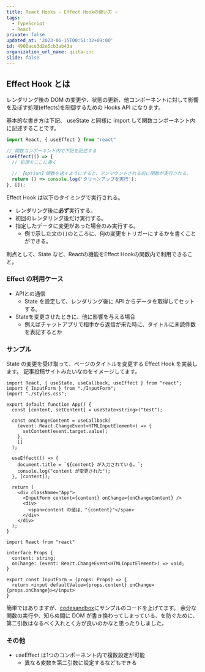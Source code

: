 ```yaml
---
title: React Hooks ~ Effect Hookの使い方 ~
tags:
  - TypeScript
  - React
private: false
updated_at: '2023-06-15T00:51:32+09:00'
id: 4900ace3d2e5cb3ab43a
organization_url_name: qiita-inc
slide: false
---
```

## Effect Hook とは

レンダリング後の DOM の変更や、状態の更新、他コンポーネントに対して影響を及ぼす処理(effects)を制御するための Hooks API になります。

基本的な書き方は下記、 useState と同様に import して関数コンポーネント内に記述することです。

```jsx
import React, { useEffect } from "react"

// 関数コンポーネント内で下記を記述する
useEffect(() => {
  // 処理をここに書く

  // 【option】関数を返すようにすると、アンマウントされる前に関数が実行される。
  return () => console.log('クリーンアップを実行');
}, []);
```

Effect Hook は以下のタイミングで実行される。

- レンダリング後に**必ず**実行する。
- 初回のレンダリング後だけ実行する。
- 指定したデータに変更があった場合のみ実行する。
  - 例で示した文の`[]`のところに、何の変更をトリガーにするかを書くことができる。

利点として、State など、Reactの機能をEffect Hookの関数内で利用できること。

### Effect の利用ケース

- APIとの通信
  - State を設定して、レンダリング後に API からデータを取得してセットする。
- Stateを変更させたときに、他に影響を与える場合
  - 例えばチャットアプリで相手から返信が来た時に、タイトルに未読件数を表記するとか

### サンプル

State の変更を受け取って、ページのタイトルを変更する Effect Hook を実装します。
記事投稿サイトみたいなのをイメージしてます。

```tsx:App.tsx
import React, { useState, useCallback, useEffect } from "react";
import { InputForm } from "./InputForm";
import "./styles.css";

export default function App() {
  const [content, setContent] = useState<string>("test");

  const onChangeContent = useCallback(
    (event: React.ChangeEvent<HTMLInputElement>) => {
      setContent(event.target.value);
    },
    []
  );

  useEffect(() => {
    document.title = `${content} が入力されている。`;
    console.log("content が変更された");
  }, [content]);

  return (
    <div className="App">
      <InputForm content={content} onChange={onChangeContent} />
      <div>
        <span>content の値は、"{content}"</span>
      </div>
    </div>
  );
}
```

```tsx:InputForm.tsx
import React from "react"

interface Props {
  content: string;
  onChange: (event: React.ChangeEvent<HTMLInputElement>) => void;
}

export const InputForm = (props: Props) => {
  return <input defaultValue={props.content} onChange={props.onChange}></input>
}
```

簡単ではありますが、[codesandbox](https://codesandbox.io/s/cranky-wind-i9s21?file=/src/App.tsx:0-680)にサンプルのコードを上げてます。
余分な関数の実行や、知らぬ間に DOM が書き換わってしまっている、を防ぐために、第二引数はなるべく入れとく方が良いのかなと思ったりしました。

### その他

- useEffect は1つのコンポーネント内で複数設定が可能
  - 異なる変数を第二引数に設定するなどもできる
